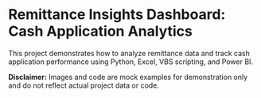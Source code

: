 # Remittance Insights Dashboard: Cash Application Analytics

This project demonstrates how to analyze remittance data and track cash application performance using Python, Excel, VBS scripting, and Power BI.

**Disclaimer:** Images and code are mock examples for demonstration only and do not reflect actual project data or code.
